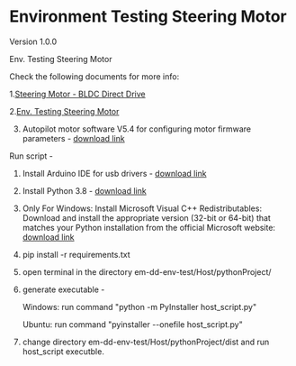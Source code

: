 # Environment Testing Steering Motor

Version 1.0.0

Env. Testing Steering Motor

Check the following documents for more info:

1.[Steering Motor - BLDC Direct Drive](https://bw-robotics.atlassian.net/wiki/spaces/RH/pages/379224384/Steering+Motor+-+BLDC+Direct+Drive)

2.[Env. Testing Steering Motor](https://bw-robotics.atlassian.net/wiki/spaces/RH/pages/436994564/Env.+Testing+Steering+Motor)

3. Autopilot motor software V5.4 for configuring motor firmware parameters - [download link](https://www.dcmotorkeya.com/download.html)
   
Run script -
1) Install Arduino IDE for usb drivers - [download link](https://www.microsoft.com/store/productId/9MSSZTT1N39L?ocid=pdpshare)
2) Install Python 3.8 - [download link](https://www.microsoft.com/store/productId/9MSSZTT1N39L?ocid=pdpshare)
3) Only For Windows: Install Microsoft Visual C++ Redistributables: Download and install the appropriate version (32-bit or 64-bit) that matches your Python installation from the official Microsoft website: [download link](https://www.dcmotorkeya.com/download.html]https://learn.microsoft.com/en-us/cpp/windows/latest-supported-vc-redist?view=msvc-170)
4) pip install -r requirements.txt
5) open terminal in the directory em-dd-env-test/Host/pythonProject/
6) generate executable -
   
   Windows:
   run command "python -m PyInstaller host_script.py"
   
   Ubuntu:
   run command "pyinstaller --onefile host_script.py"
7) change directory em-dd-env-test/Host/pythonProject/dist and run host_script executble.
